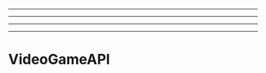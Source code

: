 --------------------------------
----------------------------------------------------------------------------------------------------
----------------------------------------------------------------------------------------------------
-------------------------------------------------------
# VideoGameAPI
